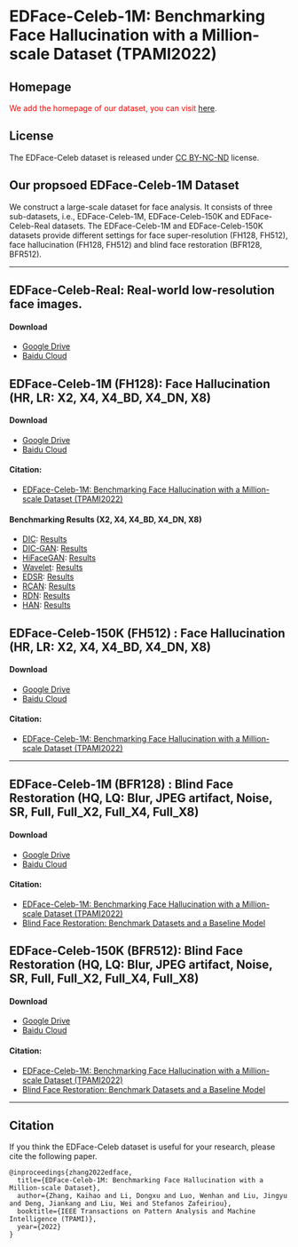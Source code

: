 

# EDFace-Celeb-1M: Benchmarking Face Hallucination with a Million-scale Dataset (TPAMI2022)


## Homepage

<font color='red'> We add the homepage of our dataset, you can visit [here](https://zhangkaihao.github.io/projects/EDface/). </font>

## License

The EDFace-Celeb dataset is released under [CC BY-NC-ND](https://creativecommons.org/licenses/by-nc-nd/4.0/) license.


## Our propsoed EDFace-Celeb-1M Dataset


We construct a large-scale dataset for face analysis. It consists of three sub-datasets, i.e., EDFace-Celeb-1M, EDFace-Celeb-150K and EDFace-Celeb-Real datasets. The EDFace-Celeb-1M and EDFace-Celeb-150K datasets provide different settings for face super-resolution (FH128, FH512), face hallucination (FH128, FH512) and blind face restoration (BFR128, BFR512).


****

## EDFace-Celeb-Real: Real-world low-resolution face images.


#### Download
- [Google Drive](https://drive.google.com/file/d/1FSnuDTMiF2Cossa-TQQPy2PDoiuPm8Mi/view?usp=sharing)
- [Baidu Cloud](https://pan.baidu.com/s/1pmBOSKugliwgruNGrIXHhQ?pwd=sw6b)

## EDFace-Celeb-1M (FH128): Face Hallucination (HR, LR: X2, X4, X4_BD, X4_DN, X8)


#### Download
- [Google Drive](https://drive.google.com/drive/folders/1-WdxQHHjKbNvRZkE6ZJ4lNSKzz5Xt-TD?usp=sharing)
- [Baidu Cloud](https://pan.baidu.com/s/190rUPBbuDYo9sfa5sovAkA?pwd=dl9g)

#### Citation:
- [EDFace-Celeb-1M: Benchmarking Face Hallucination with a Million-scale Dataset (TPAMI2022)](https://arxiv.org/abs/2110.05031)


#### Benchmarking Results (X2, X4, X4_BD, X4_DN, X8)

- [DIC](https://github.com/Maclory/Deep-Iterative-Collaboration): [Results](https://drive.google.com/drive/folders/12K6V16MXz9Qupuh44cua-2scrAxM1GWV?usp=sharing)
- [DIC-GAN](https://github.com/Maclory/Deep-Iterative-Collaboration): [Results](https://drive.google.com/drive/folders/1x827RaupFu3TJ2XcGZQTWL9Cb0lMMIaT?usp=sharing)
- [HiFaceGAN](https://github.com/Lotayou/Face-Renovation): [Results](https://drive.google.com/drive/folders/171ea1cR9zpPqVYZKlbfe4VvxPdgfALtC?usp=sharing)
- [Wavelet](https://github.com/hhb072/WaveletSRNet): [Results](https://drive.google.com/drive/folders/18wkbvIXwoNZZGYChkDmIFg5J8ObLF4v4?usp=sharing)
- [EDSR](https://github.com/sanghyun-son/EDSR-PyTorch): [Results](https://drive.google.com/drive/folders/1_663t2DSEoWZHFqEWIPu2fjUKNs0o9N5?usp=sharing)
- [RCAN](https://github.com/yulunzhang/RCAN): [Results](https://drive.google.com/drive/folders/1CAkw8qQUOkINErAkBog9VwJoaOPdtQJy?usp=sharing)
- [RDN](https://github.com/yulunzhang/RDN): [Results](https://drive.google.com/drive/folders/1tvBcOqbxnVeeTpI966eKy0LQcDd8xpz_?usp=sharing)
- [HAN](https://github.com/wwlCape/HAN): [Results](https://drive.google.com/drive/folders/1z4iOr2X0PLjEVz9ru7RxXbD7qXSFz1lN?usp=sharing)



## EDFace-Celeb-150K (FH512) : Face Hallucination (HR, LR: X2, X4, X4_BD, X4_DN, X8)

#### Download
- [Google Drive](https://drive.google.com/drive/folders/1YELx5WtV-A1i8WSVrWhKLzi78KQ7tlty?usp=sharingg)
- [Baidu Cloud](https://pan.baidu.com/s/1eMz69rsnUH6FisHdAfm9vw?pwd=4nqj) 

#### Citation:
- [EDFace-Celeb-1M: Benchmarking Face Hallucination with a Million-scale Dataset (TPAMI2022)](https://arxiv.org/abs/2110.05031)

****


## EDFace-Celeb-1M (BFR128) : Blind Face Restoration (HQ, LQ: Blur, JPEG artifact, Noise, SR, Full, Full_X2, Full_X4, Full_X8)

#### Download
- [Google Drive](https://drive.google.com/drive/folders/1lrm3JZylPpVn9CBMae8HDe_HFQ8O_6E4?usp=sharing)
- [Baidu Cloud](https://pan.baidu.com/s/154OSXc1iSZj9dew01USy-w?pwd=7cd1) 

#### Citation:
- [EDFace-Celeb-1M: Benchmarking Face Hallucination with a Million-scale Dataset (TPAMI2022)](https://arxiv.org/abs/2110.05031)
- [Blind Face Restoration: Benchmark Datasets and a Baseline Model](https://arxiv.org/abs/2206.03697)



## EDFace-Celeb-150K (BFR512): Blind Face Restoration (HQ, LQ: Blur, JPEG artifact, Noise, SR, Full, Full_X2, Full_X4, Full_X8)


#### Download
- [Google Drive](https://drive.google.com/drive/folders/1B3pba2rKUsyoppHOCMx0vmpNuSafKwj3?usp=sharing)
- [Baidu Cloud](https://pan.baidu.com/s/1HwBvJh1WTpVvXa-fABtWGg?pwd=ovbs)

#### Citation:
- [EDFace-Celeb-1M: Benchmarking Face Hallucination with a Million-scale Dataset (TPAMI2022)](https://arxiv.org/abs/2110.05031)
- [Blind Face Restoration: Benchmark Datasets and a Baseline Model](https://arxiv.org/abs/2206.03697)


****


## Citation
If you think the EDFace-Celeb dataset is useful for your research, please cite the following paper.

```
@inproceedings{zhang2022edface,
  title={EDFace-Celeb-1M: Benchmarking Face Hallucination with a Million-scale Dataset},
  author={Zhang, Kaihao and Li, Dongxu and Luo, Wenhan and Liu, Jingyu and Deng, Jiankang and Liu, Wei and Stefanos Zafeiriou},
  booktitle={IEEE Transactions on Pattern Analysis and Machine Intelligence (TPAMI)},
  year={2022}
}
```




